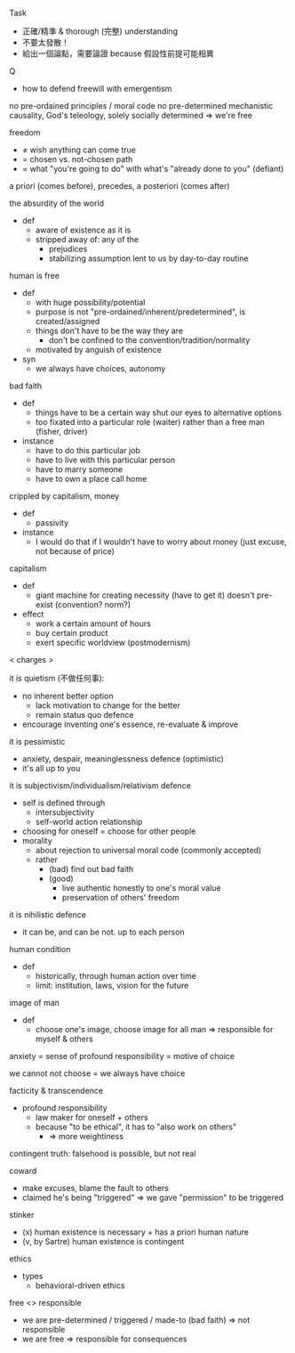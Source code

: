 
Task
- 正確/精準 & thorough (完整) understanding
- 不要太發散！
- 給出一個論點，需要論證 because 假設性前提可能相異

Q
- how to defend freewill with emergentism


no pre-ordained principles / moral code
no pre-determined mechanistic causality, God's teleology, solely socially determined => we're free



freedom
- ≠ wish anything can come true
- = chosen vs. not-chosen path
- = what "you're going to do" with what's "already done to you" (defiant)

a priori (comes before), precedes, a posteriori (comes after)

the absurdity of the world
- def
	- aware of existence as it is
	- stripped away of: any of the 
		- prejudices
		- stabilizing assumption lent to us by day-to-day routine

human is free
- def
	- with huge possibility/potential
	- purpose is not "pre-ordained/inherent/predetermined", is created/assigned
	- things don't have to be the way they are
		- don't be confined to the convention/tradition/normality
	- motivated by anguish of existence
- syn
	- we always have choices, autonomy

bad faith
- def
	- things have to be a certain way
	  shut our eyes to alternative options
	- too fixated into a particular role (waiter)
	  rather than a free man (fisher, driver)
- instance
	- have to do this particular job
	- have to live with this particular person
	- have to marry someone
	- have to own a place call home

crippled by capitalism, money
- def
	- passivity
- instance
	- I would do that if I wouldn't have to worry about money
	  (just excuse, not because of price)

capitalism
- def
	- giant machine for creating necessity (have to get it)
	  doesn't pre-exist (convention? norm?)
- effect
	- work a certain amount of hours
	- buy certain product
	- exert specific worldview (postmodernism)

< charges >

it is quietism (不做任何事):
- no inherent better option
	- lack motivation to change for the better
	- remain status quo
defence
- encourage inventing one's essence, re-evaluate & improve

it is pessimistic
- anxiety, despair, meaninglessness
defence (optimistic)
- it's all up to you

it is subjectivism/individualism/relativism
defence
- self is defined through
	- intersubjectivity
	- self-world action relationship
- choosing for oneself = choose for other people
- morality
	- about rejection to universal moral code (commonly accepted)
	- rather
		- (bad) find out bad faith
		- (good)
			- live authentic honestly to one's moral value
			- preservation of others' freedom

it is nihilistic
defence
- it can be, and can be not. up to each person

human condition
- def
	- historically, through human action over time
	- limit: institution, laws, vision for the future

image of man
- def
	- choose one's image, choose image for all man
	  => responsible for myself & others

anxiety = sense of profound responsibility = motive of choice

we cannot not choose = we always have choice

facticity & transcendence


- profound responsibility
	- law maker for oneself + others
	- because "to be ethical", it has to "also work on others"
		- => more weightiness

contingent truth: falsehood is possible, but not real

coward
- make excuses, blame the fault to others
- claimed he's being "triggered"
  => we gave "permission" to be triggered

stinker
- (x) human existence is necessary + has a priori human nature
- (v, by Sartre) human existence is contingent

ethics
- types
	- behavioral-driven ethics

free <> responsible
- we are pre-determined / triggered / made-to (bad faith)
  => not responsible
- we are free
  => responsible for consequences

